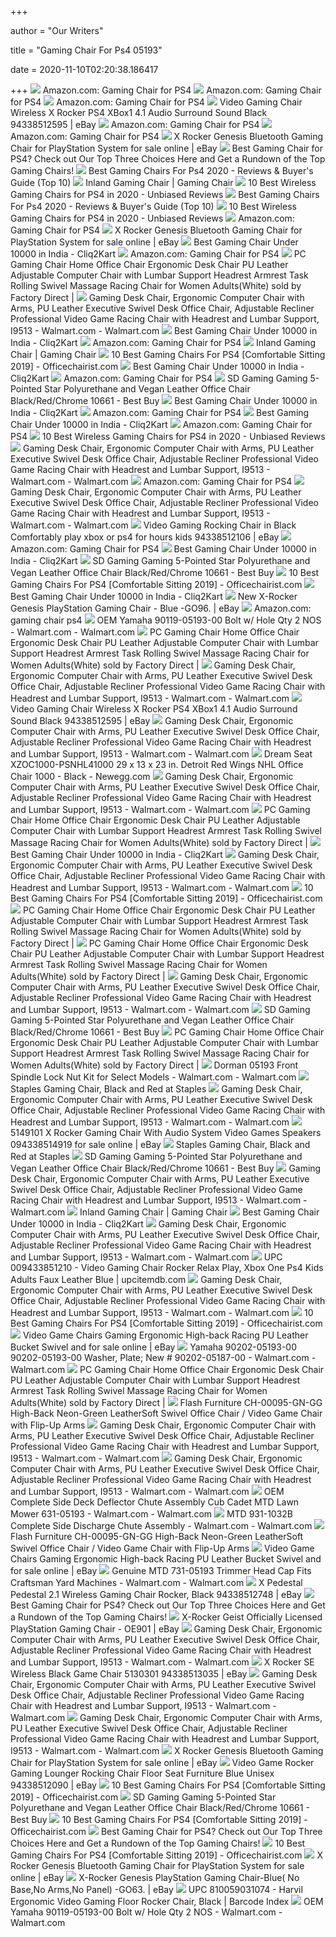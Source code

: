 +++
        
author = "Our Writers"
        
title = "Gaming Chair For Ps4 05193"
        
date = 2020-11-10T02:20:38.186417
        
+++
[ ![](https://m.media-amazon.com/images/I/41YXJCRVz4L._SS400_.jpg)](https://m.media-amazon.com/images/I/41YXJCRVz4L._SS400_.jpg) Amazon.com: Gaming Chair for PS4
[ ![](https://m.media-amazon.com/images/I/81xgWHrza6L._AC_UY218_.jpg)](https://m.media-amazon.com/images/I/81xgWHrza6L._AC_UY218_.jpg) Amazon.com: Gaming Chair for PS4
[ ![](https://m.media-amazon.com/images/I/71O+X3OVmYL._AC_UY218_.jpg)](https://m.media-amazon.com/images/I/71O+X3OVmYL._AC_UY218_.jpg) Amazon.com: Gaming Chair for PS4
[ ![](https://images.hydra-lister.com/X_Rocker_51259_Pro_H3_4_1_Audio_Gaming_Chair_Wireless_X_Rock_3899_0_res.jpg)](https://images.hydra-lister.com/X_Rocker_51259_Pro_H3_4_1_Audio_Gaming_Chair_Wireless_X_Rock_3899_0_res.jpg) Video Gaming Chair Wireless X Rocker PS4 XBox1 4.1 Audio Surround Sound  Black 94338512595 | eBay
[ ![](https://m.media-amazon.com/images/I/61D+6CY7TiL._AC_UY218_.jpg)](https://m.media-amazon.com/images/I/61D+6CY7TiL._AC_UY218_.jpg) Amazon.com: Gaming Chair for PS4
[ ![](https://m.media-amazon.com/images/I/61ZB7yMn5yL._AC_UY218_.jpg)](https://m.media-amazon.com/images/I/61ZB7yMn5yL._AC_UY218_.jpg) Amazon.com: Gaming Chair for PS4
[ ![](https://i.ebayimg.com/images/g/B6YAAOSwYIJeQjlI/s-l640.png)](https://i.ebayimg.com/images/g/B6YAAOSwYIJeQjlI/s-l640.png) X Rocker Genesis Bluetooth Gaming Chair for PlayStation System for sale  online | eBay
[ ![](http://www.bestgamingchairs2016.com/wp-content/uploads/2016/04/xrocker51396proserieschair1-274x300.jpg)](http://www.bestgamingchairs2016.com/wp-content/uploads/2016/04/xrocker51396proserieschair1-274x300.jpg) Best Gaming Chair for PS4? Check out Our Top Three Choices Here and Get a  Rundown of the Top Gaming Chairs!
[ ![](https://10bolt.com/wp-content/uploads/2018/12/10bolt-35.jpg)](https://10bolt.com/wp-content/uploads/2018/12/10bolt-35.jpg) Best Gaming Chairs For Ps4 2020 - Reviews & Buyer's Guide (Top 10)
[ ![](https://www.techcrave.com/image/cache/data/product_image/I76983578-400x400-0.jpg)](https://www.techcrave.com/image/cache/data/product_image/I76983578-400x400-0.jpg) Inland Gaming Chair | Gaming Chair
[ ![](https://ws-na.amazon-adsystem.com/widgets/q?_encoding=UTF8&ASIN=B003CNST9Q&Format=_SL250_&ID=AsinImage&MarketPlace=US&ServiceVersion=20070822&WS=1&tag=gmch-20&language=en_US)](https://ws-na.amazon-adsystem.com/widgets/q?_encoding=UTF8&ASIN=B003CNST9Q&Format=_SL250_&ID=AsinImage&MarketPlace=US&ServiceVersion=20070822&WS=1&tag=gmch-20&language=en_US) 10 Best Wireless Gaming Chairs for PS4 in 2020 - Unbiased Reviews
[ ![](http://10bolt.com/wp-content/uploads/2018/04/Best-Gaming-Chairs-For-Ps4.png)](http://10bolt.com/wp-content/uploads/2018/04/Best-Gaming-Chairs-For-Ps4.png) Best Gaming Chairs For Ps4 2020 - Reviews & Buyer's Guide (Top 10)
[ ![](https://ws-na.amazon-adsystem.com/widgets/q?_encoding=UTF8&ASIN=B00CTIA5P6&Format=_SL250_&ID=AsinImage&MarketPlace=US&ServiceVersion=20070822&WS=1&tag=gmch-20&language=en_US)](https://ws-na.amazon-adsystem.com/widgets/q?_encoding=UTF8&ASIN=B00CTIA5P6&Format=_SL250_&ID=AsinImage&MarketPlace=US&ServiceVersion=20070822&WS=1&tag=gmch-20&language=en_US) 10 Best Wireless Gaming Chairs for PS4 in 2020 - Unbiased Reviews
[ ![](https://m.media-amazon.com/images/I/61HEqHMkRhL._AC_UY218_.jpg)](https://m.media-amazon.com/images/I/61HEqHMkRhL._AC_UY218_.jpg) Amazon.com: Gaming Chair for PS4
[ ![](https://i.ebayimg.com/images/g/vhUAAOSweedcYw9O/s-l1600.jpg)](https://i.ebayimg.com/images/g/vhUAAOSweedcYw9O/s-l1600.jpg) X Rocker Genesis Bluetooth Gaming Chair for PlayStation System for sale  online | eBay
[ ![](https://images-na.ssl-images-amazon.com/images/I/71LATEyHpYL._SL1500_.jpg)](https://images-na.ssl-images-amazon.com/images/I/71LATEyHpYL._SL1500_.jpg) Best Gaming Chair Under 10000 in India - Cliq2Kart
[ ![](https://m.media-amazon.com/images/I/8157LTd+q3L._AC_UY218_.jpg)](https://m.media-amazon.com/images/I/8157LTd+q3L._AC_UY218_.jpg) Amazon.com: Gaming Chair for PS4
[ ![](https://tshop.r10s.com/202/bf3/8383/3e48/60fd/b2f3/0a8b/11d3eabf570242ac110002.jpg?_ex=600x600)](https://tshop.r10s.com/202/bf3/8383/3e48/60fd/b2f3/0a8b/11d3eabf570242ac110002.jpg?_ex=600x600) PC Gaming Chair Home Office Chair Ergonomic Desk Chair PU Leather  Adjustable Computer Chair with Lumbar Support Headrest Armrest Task Rolling  Swivel Massage Racing Chair for Women Adults(White) sold by Factory Direct |
[ ![](https://i5.walmartimages.com/asr/4e511701-d521-48a7-9814-e6e03f698981_1.6baefe25c689ef4c977154e383b71be6.jpeg?odnWidth=612&odnHeight=612&odnBg=ffffff)](https://i5.walmartimages.com/asr/4e511701-d521-48a7-9814-e6e03f698981_1.6baefe25c689ef4c977154e383b71be6.jpeg?odnWidth=612&odnHeight=612&odnBg=ffffff) Gaming Desk Chair, Ergonomic Computer Chair with Arms, PU Leather Executive  Swivel Desk Office Chair, Adjustable Recliner Professional Video Game  Racing Chair with Headrest and Lumbar Support, I9513 - Walmart.com -  Walmart.com
[ ![](https://images-na.ssl-images-amazon.com/images/I/81gL%2BGLegbL._SL1500_.jpg)](https://images-na.ssl-images-amazon.com/images/I/81gL%2BGLegbL._SL1500_.jpg) Best Gaming Chair Under 10000 in India - Cliq2Kart
[ ![](https://m.media-amazon.com/images/I/71iD3uTLZ0L._AC_UY218_.jpg)](https://m.media-amazon.com/images/I/71iD3uTLZ0L._AC_UY218_.jpg) Amazon.com: Gaming Chair for PS4
[ ![](https://90a1c75758623581b3f8-5c119c3de181c9857fcb2784776b17ef.ssl.cf2.rackcdn.com//510797_810176_04_front_zoom.jpg)](https://90a1c75758623581b3f8-5c119c3de181c9857fcb2784776b17ef.ssl.cf2.rackcdn.com//510797_810176_04_front_zoom.jpg) Inland Gaming Chair | Gaming Chair
[ ![](https://officechairist.com/wp-content/uploads/2019/09/8-HugHouse-Musso-Series-Ergonomic-Gaming-Chair.jpg)](https://officechairist.com/wp-content/uploads/2019/09/8-HugHouse-Musso-Series-Ergonomic-Gaming-Chair.jpg) 10 Best Gaming Chairs For PS4 [Comfortable Sitting 2019] -  Officechairist.com
[ ![](https://ws-in.amazon-adsystem.com/widgets/q?_encoding=UTF8&ASIN=B07G2MDPNS&Format=_SL250_&ID=AsinImage&MarketPlace=IN&ServiceVersion=20070822&WS=1&tag=priyankavatsa-21&language=en_IN)](https://ws-in.amazon-adsystem.com/widgets/q?_encoding=UTF8&ASIN=B07G2MDPNS&Format=_SL250_&ID=AsinImage&MarketPlace=IN&ServiceVersion=20070822&WS=1&tag=priyankavatsa-21&language=en_IN) Best Gaming Chair Under 10000 in India - Cliq2Kart
[ ![](https://m.media-amazon.com/images/I/71hnbW21r1L._AC_UY218_.jpg)](https://m.media-amazon.com/images/I/71hnbW21r1L._AC_UY218_.jpg) Amazon.com: Gaming Chair for PS4
[ ![](https://pisces.bbystatic.com/image2/BestBuy_US/images/products/6410/6410317cv11d.jpg)](https://pisces.bbystatic.com/image2/BestBuy_US/images/products/6410/6410317cv11d.jpg) SD Gaming Gaming 5-Pointed Star Polyurethane and Vegan Leather Office Chair  Black/Red/Chrome 10661 - Best Buy
[ ![](https://ws-in.amazon-adsystem.com/widgets/q?_encoding=UTF8&ASIN=B0743BDQXT&Format=_SL250_&ID=AsinImage&MarketPlace=IN&ServiceVersion=20070822&WS=1&tag=priyankavatsa-21&language=en_IN)](https://ws-in.amazon-adsystem.com/widgets/q?_encoding=UTF8&ASIN=B0743BDQXT&Format=_SL250_&ID=AsinImage&MarketPlace=IN&ServiceVersion=20070822&WS=1&tag=priyankavatsa-21&language=en_IN) Best Gaming Chair Under 10000 in India - Cliq2Kart
[ ![](https://m.media-amazon.com/images/I/71fG47i76-L._AC_UY218_.jpg)](https://m.media-amazon.com/images/I/71fG47i76-L._AC_UY218_.jpg) Amazon.com: Gaming Chair for PS4
[ ![](https://images-na.ssl-images-amazon.com/images/I/71IEG0KWypL._SL1500_.jpg)](https://images-na.ssl-images-amazon.com/images/I/71IEG0KWypL._SL1500_.jpg) Best Gaming Chair Under 10000 in India - Cliq2Kart
[ ![](https://m.media-amazon.com/images/I/81debTYxP-L._AC_UY218_.jpg)](https://m.media-amazon.com/images/I/81debTYxP-L._AC_UY218_.jpg) Amazon.com: Gaming Chair for PS4
[ ![](https://ws-na.amazon-adsystem.com/widgets/q?_encoding=UTF8&ASIN=B00CTIA5HY&Format=_SL250_&ID=AsinImage&MarketPlace=US&ServiceVersion=20070822&WS=1&tag=gmch-20&language=en_US)](https://ws-na.amazon-adsystem.com/widgets/q?_encoding=UTF8&ASIN=B00CTIA5HY&Format=_SL250_&ID=AsinImage&MarketPlace=US&ServiceVersion=20070822&WS=1&tag=gmch-20&language=en_US) 10 Best Wireless Gaming Chairs for PS4 in 2020 - Unbiased Reviews
[ ![](https://i5.walmartimages.com/asr/e5e51c2c-9f0c-4dbf-a0d7-5cb5c099ce6d.05d336ede9558e8c6f6d6a6cba620daa.jpeg)](https://i5.walmartimages.com/asr/e5e51c2c-9f0c-4dbf-a0d7-5cb5c099ce6d.05d336ede9558e8c6f6d6a6cba620daa.jpeg) Gaming Desk Chair, Ergonomic Computer Chair with Arms, PU Leather Executive  Swivel Desk Office Chair, Adjustable Recliner Professional Video Game  Racing Chair with Headrest and Lumbar Support, I9513 - Walmart.com -  Walmart.com
[ ![](https://m.media-amazon.com/images/I/71M8wo9eIVL._AC_UY218_.jpg)](https://m.media-amazon.com/images/I/71M8wo9eIVL._AC_UY218_.jpg) Amazon.com: Gaming Chair for PS4
[ ![](https://i5.walmartimages.com/asr/8190daff-4c01-4756-8c86-39686c03e6e5_1.b83a4b352a695fdd49e9c48fb70a5141.jpeg)](https://i5.walmartimages.com/asr/8190daff-4c01-4756-8c86-39686c03e6e5_1.b83a4b352a695fdd49e9c48fb70a5141.jpeg) Gaming Desk Chair, Ergonomic Computer Chair with Arms, PU Leather Executive  Swivel Desk Office Chair, Adjustable Recliner Professional Video Game  Racing Chair with Headrest and Lumbar Support, I9513 - Walmart.com -  Walmart.com
[ ![](https://i.ebayimg.com/images/g/S~YAAOSwYhdbJVJs/s-l1600.jpg)](https://i.ebayimg.com/images/g/S~YAAOSwYhdbJVJs/s-l1600.jpg) Video Gaming Rocking Chair in Black Comfortably play xbox or ps4 for hours  kids 94338512106 | eBay
[ ![](https://m.media-amazon.com/images/I/71nk31aXJxL._AC_UY218_.jpg)](https://m.media-amazon.com/images/I/71nk31aXJxL._AC_UY218_.jpg) Amazon.com: Gaming Chair for PS4
[ ![](https://ws-in.amazon-adsystem.com/widgets/q?_encoding=UTF8&ASIN=B07FQSMVJB&Format=_SL250_&ID=AsinImage&MarketPlace=IN&ServiceVersion=20070822&WS=1&tag=priyankavatsa-21&language=en_IN)](https://ws-in.amazon-adsystem.com/widgets/q?_encoding=UTF8&ASIN=B07FQSMVJB&Format=_SL250_&ID=AsinImage&MarketPlace=IN&ServiceVersion=20070822&WS=1&tag=priyankavatsa-21&language=en_IN) Best Gaming Chair Under 10000 in India - Cliq2Kart
[ ![](https://pisces.bbystatic.com/image2/BestBuy_US/images/products/6410/6410317cv18d.jpg)](https://pisces.bbystatic.com/image2/BestBuy_US/images/products/6410/6410317cv18d.jpg) SD Gaming Gaming 5-Pointed Star Polyurethane and Vegan Leather Office Chair  Black/Red/Chrome 10661 - Best Buy
[ ![](https://officechairist.com/wp-content/uploads/2018/06/4-OFM-Essentials-Racing-Style-Leather-Gaming-Chair.jpg)](https://officechairist.com/wp-content/uploads/2018/06/4-OFM-Essentials-Racing-Style-Leather-Gaming-Chair.jpg) 10 Best Gaming Chairs For PS4 [Comfortable Sitting 2019] -  Officechairist.com
[ ![](https://ws-in.amazon-adsystem.com/widgets/q?_encoding=UTF8&ASIN=B07BGFXV83&Format=_SL250_&ID=AsinImage&MarketPlace=IN&ServiceVersion=20070822&WS=1&tag=priyankavatsa-21&language=en_IN)](https://ws-in.amazon-adsystem.com/widgets/q?_encoding=UTF8&ASIN=B07BGFXV83&Format=_SL250_&ID=AsinImage&MarketPlace=IN&ServiceVersion=20070822&WS=1&tag=priyankavatsa-21&language=en_IN) Best Gaming Chair Under 10000 in India - Cliq2Kart
[ ![](https://i.ebayimg.com/images/g/YFcAAOSwhvRcqg9k/s-l400.jpg)](https://i.ebayimg.com/images/g/YFcAAOSwhvRcqg9k/s-l400.jpg) New X-Rocker Genesis PlayStation Gaming Chair - Blue -GO96. | eBay
[ ![](https://m.media-amazon.com/images/I/618e5ejB7AL._AC_UY218_.jpg)](https://m.media-amazon.com/images/I/618e5ejB7AL._AC_UY218_.jpg) Amazon.com: gaming chair ps4
[ ![](https://i5.walmartimages.com/asr/d355a222-d07c-47fa-95a1-508c1d2f3dc4_1.b03f415cb3951a74bbd7c7f25ffa785f.jpeg)](https://i5.walmartimages.com/asr/d355a222-d07c-47fa-95a1-508c1d2f3dc4_1.b03f415cb3951a74bbd7c7f25ffa785f.jpeg) OEM Yamaha 90119-05193-00 Bolt w/ Hole Qty 2 NOS - Walmart.com - Walmart.com
[ ![](https://tshop.r10s.com/132/bad/30a9/b1a9/90d5/b2b0/0a1a/117beaa5fa0242ac110002.jpg)](https://tshop.r10s.com/132/bad/30a9/b1a9/90d5/b2b0/0a1a/117beaa5fa0242ac110002.jpg) PC Gaming Chair Home Office Chair Ergonomic Desk Chair PU Leather  Adjustable Computer Chair with Lumbar Support Headrest Armrest Task Rolling  Swivel Massage Racing Chair for Women Adults(White) sold by Factory Direct |
[ ![](https://i5.walmartimages.com/asr/dff825cc-70db-4e91-9565-9b74ba46f5d3.7571daaaeaecace50fba31a1c58f6ce9.jpeg)](https://i5.walmartimages.com/asr/dff825cc-70db-4e91-9565-9b74ba46f5d3.7571daaaeaecace50fba31a1c58f6ce9.jpeg) Gaming Desk Chair, Ergonomic Computer Chair with Arms, PU Leather Executive  Swivel Desk Office Chair, Adjustable Recliner Professional Video Game  Racing Chair with Headrest and Lumbar Support, I9513 - Walmart.com -  Walmart.com
[ ![](https://i.ebayimg.com/thumbs/images/g/dSAAAOSwTCdfRHf7/s-l200.jpg)](https://i.ebayimg.com/thumbs/images/g/dSAAAOSwTCdfRHf7/s-l200.jpg) Video Gaming Chair Wireless X Rocker PS4 XBox1 4.1 Audio Surround Sound  Black 94338512595 | eBay
[ ![](https://i5.walmartimages.com/asr/bbacf0ba-1d3d-4d93-84c5-9d15ba9cf99b.021442d8db0b41b4446d675833a25c2b.jpeg)](https://i5.walmartimages.com/asr/bbacf0ba-1d3d-4d93-84c5-9d15ba9cf99b.021442d8db0b41b4446d675833a25c2b.jpeg) Gaming Desk Chair, Ergonomic Computer Chair with Arms, PU Leather Executive  Swivel Desk Office Chair, Adjustable Recliner Professional Video Game  Racing Chair with Headrest and Lumbar Support, I9513 - Walmart.com -  Walmart.com
[ ![](https://c1.neweggimages.com/ProductImage/A00Y_1_201904071394725863.jpg)](https://c1.neweggimages.com/ProductImage/A00Y_1_201904071394725863.jpg) Dream Seat XZOC1000-PSNHL41000 29 x 13 x 23 in. Detroit Red Wings NHL Office  Chair 1000 - Black - Newegg.com
[ ![](https://i5.walmartimages.com/asr/c47b4bac-2658-43cc-bde3-e3b066cbb851.65bb44b23ed2f2d8f29a586e3c4296dc.jpeg)](https://i5.walmartimages.com/asr/c47b4bac-2658-43cc-bde3-e3b066cbb851.65bb44b23ed2f2d8f29a586e3c4296dc.jpeg) Gaming Desk Chair, Ergonomic Computer Chair with Arms, PU Leather Executive  Swivel Desk Office Chair, Adjustable Recliner Professional Video Game  Racing Chair with Headrest and Lumbar Support, I9513 - Walmart.com -  Walmart.com
[ ![](https://tshop.r10s.com/872/bcb/660c/dc59/c003/b292/0a62/119feabf570242ac110002.jpg)](https://tshop.r10s.com/872/bcb/660c/dc59/c003/b292/0a62/119feabf570242ac110002.jpg) PC Gaming Chair Home Office Chair Ergonomic Desk Chair PU Leather  Adjustable Computer Chair with Lumbar Support Headrest Armrest Task Rolling  Swivel Massage Racing Chair for Women Adults(White) sold by Factory Direct |
[ ![](https://ws-in.amazon-adsystem.com/widgets/q?_encoding=UTF8&ASIN=B01N8YIA45&Format=_SL250_&ID=AsinImage&MarketPlace=IN&ServiceVersion=20070822&WS=1&tag=priyankavatsa-21&language=en_IN)](https://ws-in.amazon-adsystem.com/widgets/q?_encoding=UTF8&ASIN=B01N8YIA45&Format=_SL250_&ID=AsinImage&MarketPlace=IN&ServiceVersion=20070822&WS=1&tag=priyankavatsa-21&language=en_IN) Best Gaming Chair Under 10000 in India - Cliq2Kart
[ ![](https://i5.walmartimages.com/asr/cccb0fca-4b22-4b87-ba2f-ae730baff348.fbf6456dd811ef68ed57ab6209716646.jpeg)](https://i5.walmartimages.com/asr/cccb0fca-4b22-4b87-ba2f-ae730baff348.fbf6456dd811ef68ed57ab6209716646.jpeg) Gaming Desk Chair, Ergonomic Computer Chair with Arms, PU Leather Executive  Swivel Desk Office Chair, Adjustable Recliner Professional Video Game  Racing Chair with Headrest and Lumbar Support, I9513 - Walmart.com -  Walmart.com
[ ![](https://officechairist.com/wp-content/uploads/2018/06/console-gaming-chair.jpg)](https://officechairist.com/wp-content/uploads/2018/06/console-gaming-chair.jpg) 10 Best Gaming Chairs For PS4 [Comfortable Sitting 2019] -  Officechairist.com
[ ![](https://tshop.r10s.com/162/bd9/0c6d/87f5/c076/b2b1/0a37/1136eaa5fa0242ac110002.jpg)](https://tshop.r10s.com/162/bd9/0c6d/87f5/c076/b2b1/0a37/1136eaa5fa0242ac110002.jpg) PC Gaming Chair Home Office Chair Ergonomic Desk Chair PU Leather  Adjustable Computer Chair with Lumbar Support Headrest Armrest Task Rolling  Swivel Massage Racing Chair for Women Adults(White) sold by Factory Direct |
[ ![](https://tshop.r10s.com/912/b8c/5364/54ec/c0c9/b24d/0a5f/11ecea83680242ac110005.jpg)](https://tshop.r10s.com/912/b8c/5364/54ec/c0c9/b24d/0a5f/11ecea83680242ac110005.jpg) PC Gaming Chair Home Office Chair Ergonomic Desk Chair PU Leather  Adjustable Computer Chair with Lumbar Support Headrest Armrest Task Rolling  Swivel Massage Racing Chair for Women Adults(White) sold by Factory Direct |
[ ![](https://i5.walmartimages.com/asr/15656ca3-0f91-40c6-b289-43522eaa1eb9.2682e8918ee61a048ca051ece3fff6bf.jpeg)](https://i5.walmartimages.com/asr/15656ca3-0f91-40c6-b289-43522eaa1eb9.2682e8918ee61a048ca051ece3fff6bf.jpeg) Gaming Desk Chair, Ergonomic Computer Chair with Arms, PU Leather Executive  Swivel Desk Office Chair, Adjustable Recliner Professional Video Game  Racing Chair with Headrest and Lumbar Support, I9513 - Walmart.com -  Walmart.com
[ ![](https://pisces.bbystatic.com/image2/BestBuy_US/images/products/6410/6410317cv15d.jpg)](https://pisces.bbystatic.com/image2/BestBuy_US/images/products/6410/6410317cv15d.jpg) SD Gaming Gaming 5-Pointed Star Polyurethane and Vegan Leather Office Chair  Black/Red/Chrome 10661 - Best Buy
[ ![](https://tshop.r10s.com/8d2/ba9/7b4b/eb0e/6040/b2b0/0abc/118dea8d070242ac110004.jpg)](https://tshop.r10s.com/8d2/ba9/7b4b/eb0e/6040/b2b0/0abc/118dea8d070242ac110004.jpg) PC Gaming Chair Home Office Chair Ergonomic Desk Chair PU Leather  Adjustable Computer Chair with Lumbar Support Headrest Armrest Task Rolling  Swivel Massage Racing Chair for Women Adults(White) sold by Factory Direct |
[ ![](https://i5.walmartimages.com/asr/d596e1a8-c8ae-4fa0-97ae-5eafe104c987_1.fb602f65680f7f4c2b52b4be9f682281.jpeg)](https://i5.walmartimages.com/asr/d596e1a8-c8ae-4fa0-97ae-5eafe104c987_1.fb602f65680f7f4c2b52b4be9f682281.jpeg) Dorman 05193 Front Spindle Lock Nut Kit for Select Models - Walmart.com -  Walmart.com
[ ![](https://www.staples-3p.com/s7/is/image/Staples/s1182786_sc7?wid=512&hei=512)](https://www.staples-3p.com/s7/is/image/Staples/s1182786_sc7?wid=512&hei=512) Staples Gaming Chair, Black and Red at Staples
[ ![](https://i5.walmartimages.com/asr/9ab3195a-fb52-4903-8dd6-ae0b9b6eabb1.ceb13bd4a362c700b20ec48c80bde7d9.jpeg)](https://i5.walmartimages.com/asr/9ab3195a-fb52-4903-8dd6-ae0b9b6eabb1.ceb13bd4a362c700b20ec48c80bde7d9.jpeg) Gaming Desk Chair, Ergonomic Computer Chair with Arms, PU Leather Executive  Swivel Desk Office Chair, Adjustable Recliner Professional Video Game  Racing Chair with Headrest and Lumbar Support, I9513 - Walmart.com -  Walmart.com
[ ![](https://i.ebayimg.com/images/g/DT4AAOSwXMheDBKo/s-l1600.png)](https://i.ebayimg.com/images/g/DT4AAOSwXMheDBKo/s-l1600.png) 5149101 X Rocker Gaming Chair With Audio System Video Games Speakers  094338514919 for sale online | eBay
[ ![](https://www.staples-3p.com/s7/is/image/Staples/s1109317_sc7?$std$)](https://www.staples-3p.com/s7/is/image/Staples/s1109317_sc7?$std$) Staples Gaming Chair, Black and Red at Staples
[ ![](https://pisces.bbystatic.com/image2/BestBuy_US/images/products/6410/6410317cv19d.jpg)](https://pisces.bbystatic.com/image2/BestBuy_US/images/products/6410/6410317cv19d.jpg) SD Gaming Gaming 5-Pointed Star Polyurethane and Vegan Leather Office Chair  Black/Red/Chrome 10661 - Best Buy
[ ![](https://i5.walmartimages.com/asr/2c03b725-82c0-4b38-9d2f-5366cd5bf15a.8c7fa91faf87917127ecefa436b2384a.jpeg)](https://i5.walmartimages.com/asr/2c03b725-82c0-4b38-9d2f-5366cd5bf15a.8c7fa91faf87917127ecefa436b2384a.jpeg) Gaming Desk Chair, Ergonomic Computer Chair with Arms, PU Leather Executive  Swivel Desk Office Chair, Adjustable Recliner Professional Video Game  Racing Chair with Headrest and Lumbar Support, I9513 - Walmart.com -  Walmart.com
[ ![](https://galleryneptune.com/wp-content/uploads/2019/01/inland-racer-gaming-chair-news-sam-whaley-sailing-of-inland-racer-gaming-chair-1.jpg)](https://galleryneptune.com/wp-content/uploads/2019/01/inland-racer-gaming-chair-news-sam-whaley-sailing-of-inland-racer-gaming-chair-1.jpg) Inland Gaming Chair | Gaming Chair
[ ![](https://cliq2kart.com/wp-content/uploads/2018/12/top10gamingchairsindia.jpg)](https://cliq2kart.com/wp-content/uploads/2018/12/top10gamingchairsindia.jpg) Best Gaming Chair Under 10000 in India - Cliq2Kart
[ ![](https://i5.walmartimages.com/asr/8c8d5a0a-f320-4b55-9b4c-fa7e36a19d2f.dacd2f615fbcff5c51886e9bc175bcff.jpeg)](https://i5.walmartimages.com/asr/8c8d5a0a-f320-4b55-9b4c-fa7e36a19d2f.dacd2f615fbcff5c51886e9bc175bcff.jpeg) Gaming Desk Chair, Ergonomic Computer Chair with Arms, PU Leather Executive  Swivel Desk Office Chair, Adjustable Recliner Professional Video Game  Racing Chair with Headrest and Lumbar Support, I9513 - Walmart.com -  Walmart.com
[ ![](https://i.ebayimg.com/00/s/MTI1MlgxNjAw/z/AFEAAOSwr7tZgKlE/$_57.JPG?set_id=8800005007)](https://i.ebayimg.com/00/s/MTI1MlgxNjAw/z/AFEAAOSwr7tZgKlE/$_57.JPG?set_id=8800005007) UPC 009433851210 - Video Gaming Chair Rocker Relax Play, Xbox One Ps4 Kids  Adults Faux Leather Blue | upcitemdb.com
[ ![](https://i5.walmartimages.com/asr/9cf578ba-52b5-4e79-a75a-f3ffadfacf63.bfcb4565c12c01853435e5c79121337f.jpeg)](https://i5.walmartimages.com/asr/9cf578ba-52b5-4e79-a75a-f3ffadfacf63.bfcb4565c12c01853435e5c79121337f.jpeg) Gaming Desk Chair, Ergonomic Computer Chair with Arms, PU Leather Executive  Swivel Desk Office Chair, Adjustable Recliner Professional Video Game  Racing Chair with Headrest and Lumbar Support, I9513 - Walmart.com -  Walmart.com
[ ![](https://officechairist.com/wp-content/uploads/2019/09/ps4-gaming-setup-ideas.jpg)](https://officechairist.com/wp-content/uploads/2019/09/ps4-gaming-setup-ideas.jpg) 10 Best Gaming Chairs For PS4 [Comfortable Sitting 2019] -  Officechairist.com
[ ![](https://i.ebayimg.com/images/g/dwMAAOSwOxBfRQN9/s-l1600.jpg)](https://i.ebayimg.com/images/g/dwMAAOSwOxBfRQN9/s-l1600.jpg) Video Game Chairs Gaming Ergonomic High-back Racing PU Leather Bucket  Swivel and for sale online | eBay
[ ![](https://i5.walmartimages.com/asr/a5fa00b3-387d-443a-b137-13781af69d65_1.68e64951c4c4aa4f6fdcfb53b63e6a9e.jpeg?odnWidth=612&odnHeight=612&odnBg=ffffff)](https://i5.walmartimages.com/asr/a5fa00b3-387d-443a-b137-13781af69d65_1.68e64951c4c4aa4f6fdcfb53b63e6a9e.jpeg?odnWidth=612&odnHeight=612&odnBg=ffffff) Yamaha 90202-05193-00 90202-05193-00 Washer, Plate; New # 90202-05187-00 -  Walmart.com - Walmart.com
[ ![](https://tshop.r10s.com/062/bb5/766d/bb35/4088/b2a4/0a16/1109eabf570242ac110002.jpg)](https://tshop.r10s.com/062/bb5/766d/bb35/4088/b2a4/0a16/1109eabf570242ac110002.jpg) PC Gaming Chair Home Office Chair Ergonomic Desk Chair PU Leather  Adjustable Computer Chair with Lumbar Support Headrest Armrest Task Rolling  Swivel Massage Racing Chair for Women Adults(White) sold by Factory Direct |
[ ![](https://cdnimg.webstaurantstore.com/images/products/large/517371/1901120.jpg)](https://cdnimg.webstaurantstore.com/images/products/large/517371/1901120.jpg) Flash Furniture CH-00095-GN-GG High-Back Neon-Green LeatherSoft Swivel Office  Chair / Video Game Chair with Flip-Up Arms
[ ![](https://i5.walmartimages.com/asr/15b78731-d4cd-421c-9fc2-7046c0c96569.a2928050c21997eba8054d580089e970.jpeg)](https://i5.walmartimages.com/asr/15b78731-d4cd-421c-9fc2-7046c0c96569.a2928050c21997eba8054d580089e970.jpeg) Gaming Desk Chair, Ergonomic Computer Chair with Arms, PU Leather Executive  Swivel Desk Office Chair, Adjustable Recliner Professional Video Game  Racing Chair with Headrest and Lumbar Support, I9513 - Walmart.com -  Walmart.com
[ ![](https://i5.walmartimages.com/asr/81b54eef-1547-405a-a3b6-d0789ceb525d.9af4d548103f162db0af14a2816b4a32.jpeg)](https://i5.walmartimages.com/asr/81b54eef-1547-405a-a3b6-d0789ceb525d.9af4d548103f162db0af14a2816b4a32.jpeg) Gaming Desk Chair, Ergonomic Computer Chair with Arms, PU Leather Executive  Swivel Desk Office Chair, Adjustable Recliner Professional Video Game  Racing Chair with Headrest and Lumbar Support, I9513 - Walmart.com -  Walmart.com
[ ![](https://i5.walmartimages.com/asr/051f2c04-920f-4745-898c-aa54a6077e7b_1.d618c7f1c8efc21a73eb3f3a2f10672f.jpeg)](https://i5.walmartimages.com/asr/051f2c04-920f-4745-898c-aa54a6077e7b_1.d618c7f1c8efc21a73eb3f3a2f10672f.jpeg) OEM Complete Side Deck Deflector Chute Assembly Cub Cadet MTD Lawn Mower  631-05193 - Walmart.com - Walmart.com
[ ![](https://i5.walmartimages.com/asr/cba258e1-a94d-4c59-865d-269096be009f_1.6e559e1164056aeb274a8b22cc996364.jpeg?odnWidth=612&odnHeight=612&odnBg=ffffff)](https://i5.walmartimages.com/asr/cba258e1-a94d-4c59-865d-269096be009f_1.6e559e1164056aeb274a8b22cc996364.jpeg?odnWidth=612&odnHeight=612&odnBg=ffffff) MTD 931-1032B Complete Side Discharge Chute Assembly - Walmart.com -  Walmart.com
[ ![](https://cdnimg.webstaurantstore.com/images/products/large/517371/1901117.jpg)](https://cdnimg.webstaurantstore.com/images/products/large/517371/1901117.jpg) Flash Furniture CH-00095-GN-GG High-Back Neon-Green LeatherSoft Swivel Office  Chair / Video Game Chair with Flip-Up Arms
[ ![](https://i.ebayimg.com/images/g/S2QAAOSw7MlfRQN8/s-l1600.jpg)](https://i.ebayimg.com/images/g/S2QAAOSw7MlfRQN8/s-l1600.jpg) Video Game Chairs Gaming Ergonomic High-back Racing PU Leather Bucket  Swivel and for sale online | eBay
[ ![](https://i5.walmartimages.com/asr/0a7eb83c-4eae-4e55-89ef-fd34bbc67883.9e3b37e825ab6a36b8eb882689b15f5e.jpeg?odnWidth=612&odnHeight=612&odnBg=ffffff)](https://i5.walmartimages.com/asr/0a7eb83c-4eae-4e55-89ef-fd34bbc67883.9e3b37e825ab6a36b8eb882689b15f5e.jpeg?odnWidth=612&odnHeight=612&odnBg=ffffff) Genuine MTD 731-05193 Trimmer Head Cap Fits Craftsman Yard Machines -  Walmart.com - Walmart.com
[ ![](https://i.ebayimg.com/thumbs/images/g/JXEAAOSwlgVeor-8/s-l200.jpg)](https://i.ebayimg.com/thumbs/images/g/JXEAAOSwlgVeor-8/s-l200.jpg) X Pedestal Pedestal 2.1 Wireless Gaming Chair Rocker, Black 94338512748 |  eBay
[ ![](http://www.bestgamingchairs2016.com/wp-content/uploads/2016/07/Cohesion-XP-2.1-Gaming-Chair-with-Audiochoice4-150x150.jpg)](http://www.bestgamingchairs2016.com/wp-content/uploads/2016/07/Cohesion-XP-2.1-Gaming-Chair-with-Audiochoice4-150x150.jpg) Best Gaming Chair for PS4? Check out Our Top Three Choices Here and Get a  Rundown of the Top Gaming Chairs!
[ ![](https://i.ebayimg.com/images/g/ag4AAOSweB9djy2k/s-l400.png)](https://i.ebayimg.com/images/g/ag4AAOSweB9djy2k/s-l400.png) X-Rocker Geist Officially Licensed PlayStation Gaming Chair - OE901 | eBay
[ ![](https://i5.walmartimages.com/asr/85e56b4e-b2d1-4f14-8047-f3095cbd1ba8.2dc4594ee3f6ad20468b78866d5b28ef.jpeg)](https://i5.walmartimages.com/asr/85e56b4e-b2d1-4f14-8047-f3095cbd1ba8.2dc4594ee3f6ad20468b78866d5b28ef.jpeg) Gaming Desk Chair, Ergonomic Computer Chair with Arms, PU Leather Executive  Swivel Desk Office Chair, Adjustable Recliner Professional Video Game  Racing Chair with Headrest and Lumbar Support, I9513 - Walmart.com -  Walmart.com
[ ![](https://i.ebayimg.com/images/g/9QcAAOSwiDFYOYYM/s-l400.jpg)](https://i.ebayimg.com/images/g/9QcAAOSwiDFYOYYM/s-l400.jpg) X Rocker SE Wireless Black Game Chair 5130301 94338513035 | eBay
[ ![](https://i5.walmartimages.com/asr/ec41a557-b872-4d5a-9624-a7a0615c1f63.0af4ec7050d3a446575f0bad6462e992.jpeg)](https://i5.walmartimages.com/asr/ec41a557-b872-4d5a-9624-a7a0615c1f63.0af4ec7050d3a446575f0bad6462e992.jpeg) Gaming Desk Chair, Ergonomic Computer Chair with Arms, PU Leather Executive  Swivel Desk Office Chair, Adjustable Recliner Professional Video Game  Racing Chair with Headrest and Lumbar Support, I9513 - Walmart.com -  Walmart.com
[ ![](https://i5.walmartimages.com/asr/2d1381f3-fa3d-47be-a850-aece9f5c9dad_1.8b60f48224460418990720be7852d6da.png?odnWidth=282&odnHeight=282&odnBg=ffffff)](https://i5.walmartimages.com/asr/2d1381f3-fa3d-47be-a850-aece9f5c9dad_1.8b60f48224460418990720be7852d6da.png?odnWidth=282&odnHeight=282&odnBg=ffffff) Gaming Desk Chair, Ergonomic Computer Chair with Arms, PU Leather Executive  Swivel Desk Office Chair, Adjustable Recliner Professional Video Game  Racing Chair with Headrest and Lumbar Support, I9513 - Walmart.com -  Walmart.com
[ ![](https://i.ebayimg.com/images/g/um0AAOSwUOReMx8Q/s-l1600.jpg)](https://i.ebayimg.com/images/g/um0AAOSwUOReMx8Q/s-l1600.jpg) X Rocker Genesis Bluetooth Gaming Chair for PlayStation System for sale  online | eBay
[ ![](https://i.ebayimg.com/images/g/Q7cAAOSw7UBeCdSF/s-l400.jpg)](https://i.ebayimg.com/images/g/Q7cAAOSw7UBeCdSF/s-l400.jpg) Video Game Rocker Gaming Lounger Rocking Chair Floor Seat Furniture Blue  Unisex 94338512090 | eBay
[ ![](https://officechairist.com/wp-content/uploads/2019/05/most-comfortable-office-chair-150x150.jpg)](https://officechairist.com/wp-content/uploads/2019/05/most-comfortable-office-chair-150x150.jpg) 10 Best Gaming Chairs For PS4 [Comfortable Sitting 2019] -  Officechairist.com
[ ![](https://pisces.bbystatic.com/image2/BestBuy_US/images/products/6410/6410317cv14d.jpg)](https://pisces.bbystatic.com/image2/BestBuy_US/images/products/6410/6410317cv14d.jpg) SD Gaming Gaming 5-Pointed Star Polyurethane and Vegan Leather Office Chair  Black/Red/Chrome 10661 - Best Buy
[ ![](https://officechairist.com/wp-content/uploads/2018/12/pink-office-chair-150x150.jpg)](https://officechairist.com/wp-content/uploads/2018/12/pink-office-chair-150x150.jpg) 10 Best Gaming Chairs For PS4 [Comfortable Sitting 2019] -  Officechairist.com
[ ![](http://www.bestgamingchairs2016.com/wp-content/uploads/2016/04/xrocker51396pro3-150x150.jpg)](http://www.bestgamingchairs2016.com/wp-content/uploads/2016/04/xrocker51396pro3-150x150.jpg) Best Gaming Chair for PS4? Check out Our Top Three Choices Here and Get a  Rundown of the Top Gaming Chairs!
[ ![](https://officechairist.com/wp-content/uploads/2019/09/how-to-connect-wireless-gaming-chair-to-Xbox-One.jpg)](https://officechairist.com/wp-content/uploads/2019/09/how-to-connect-wireless-gaming-chair-to-Xbox-One.jpg) 10 Best Gaming Chairs For PS4 [Comfortable Sitting 2019] -  Officechairist.com
[ ![](https://i.ebayimg.com/images/g/2SoAAOSw7oBeMx8N/s-l1600.jpg)](https://i.ebayimg.com/images/g/2SoAAOSw7oBeMx8N/s-l1600.jpg) X Rocker Genesis Bluetooth Gaming Chair for PlayStation System for sale  online | eBay
[ ![](https://i.ebayimg.com/images/g/W6MAAOSw2TdcqgzC/s-l300.jpg)](https://i.ebayimg.com/images/g/W6MAAOSw2TdcqgzC/s-l300.jpg) X-Rocker Genesis PlayStation Gaming Chair-Blue( No Base,No Arms,No Panel)  -GO63. | eBay
[ ![](https://barcodeindex.s3.amazonaws.com/images/810059031074.jpg)](https://barcodeindex.s3.amazonaws.com/images/810059031074.jpg) UPC 810059031074 - Harvil Ergonomic Video Gaming Floor Rocker Chair, Black  | Barcode Index
[ ![](https://i5.walmartimages.com/asr/bb0a2677-15f6-41fe-9e0e-9e6b15136963_1.7e0aca6835835078cc41c17f7ea62718.jpeg)](https://i5.walmartimages.com/asr/bb0a2677-15f6-41fe-9e0e-9e6b15136963_1.7e0aca6835835078cc41c17f7ea62718.jpeg) OEM Yamaha 90119-05193-00 Bolt w/ Hole Qty 2 NOS - Walmart.com - Walmart.com
